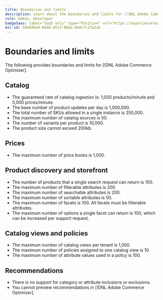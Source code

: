 ```yaml
---
title: Boundaries and limits
description: Learn about the boundaries and limits for [!DNL Adobe Commerce Optimizer].
role: Admin, Developer
badgeSaas: label="SaaS only" type="Positive" url="https://experienceleague.adobe.com/en/docs/commerce/user-guides/product-solutions" tooltip="Applies to Adobe Commerce as a Cloud Service and Adobe Commerce Optimizer projects only (Adobe-managed SaaS infrastructure)."
exl-id: 58d94da9-8d48-4513-8b6a-8e8c7c27a2a5
---
```

# Boundaries and limits

The following provides boundaries and limits for [!DNL Adobe Commerce Optimizer].

## Catalog

- The guaranteed rate of catalog ingestion is: 1,000 products/minute and 5,000 prices/minute.
- The base number of product updates per day is 1,000,000.
- The total number of SKUs allowed in a single instance is 250,000. 
- The maximum number of catalog sources is 50.
- The number of variants per product is 10,000.
- The product size cannot exceed 200kb.

## Prices

- The maximum number of price books is 1,000.

## Product discovery and storefront

- The number of products that a single search request can return is 100.
- The maximum number of filterable attributes is 200.
- The maximum number of searchable attributes is 200.
- The maximum number of sortable attributes is 50.
- The maximum number of facets is 100. All facets must be filterable attributes.
- The maximum number of options a single facet can return is 100, which can be increased per support request.

## Catalog views and policies

- The maximum number of catalog views per tenant is 1,000.
- The maximum number of policies assigned to one catalog view is 10.
- The maximum number of attribute values used in a policy is 100. 

## Recommendations

- There is no support for category or attribute inclusions or exclusions.
- You cannot preview recommendations in [!DNL Adobe Commerce Optimizer].